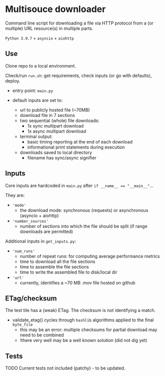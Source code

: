 # Multisouce downloader
Command line script for downloading a file via HTTP protocol from a (or multiple) URL resource(s) in multiple parts.

`Python 3.9.7` + `asyncio` + `aiohttp`

## Use
Clone repo to a local environment.

Check/run `run.sh`: get requirements, check inputs (or go with defaults), deploy.

- entry point: `main.py`

- default inputs are set to:
    - url to publicly hosted file (~70MB)
    - download file in 7 sections
    - two sequential (whole) file downloads: 
        - 1x sync multipart download
        - 1x async multipart download
    - terminal output: 
        - basic timing reporting at the end of each download
        - informational print statements during execution
    - downloads saved to local directory
        - filename has sync/async signifier

## Inputs
Core inputs are hardcoded in `main.py` after `if __name__ == "__main__"`... 

They are:
- `'mode'`
    - the download mode: synchronous (requests) or asynchronous (asyncio + aiohttp)
- `'number_sources'` 
    - number of sections into which the file should be split (if range downloads are permitted)

Additional inputs in `get_inputs.py`:
- `'num_runs'`
    - number of repeat runs: for computing average performance metrics
    - time to download all the file sections
    - time to assemble the file sections
    - time to write the assembled file to disk/local dir
- `'url'`
    - currently, identifies a ~70 MB .mov file hosted on github

## ETag/checksum
The test tile has a (weak) ETag. The checksum is not identifying a match.
- validate_etag() cycles through `hashlib` algorithms applied to the final `byte_file`
    - this may be an error: multiple checksums for partial download may need to be combined
    - !there very well may be a well known solution (did not dig yet) 

## Tests
TODO
Current tests not included (patchy) - to be updated.
